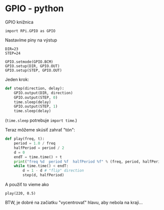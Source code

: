 GPIO - python
=============

GPIO knižnica

```
import RPi.GPIO as GPIO
```

Nastavíme piny na výstup

```
DIR=23
STEP=24

GPIO.setmode(GPIO.BCM)
GPIO.setup(DIR, GPIO.OUT)
GPIO.setup(STEP, GPIO.OUT)
```

Jeden krok:
```python
def step(direction, delay):
    GPIO.output(DIR, direction)
    GPIO.output(STEP, 0)
    time.sleep(delay)
    GPIO.output(STEP, 1)
    time.sleep(delay)
```

(`time.sleep` potrebuje `import time`.)


Teraz môžeme skúsiť zahrať "tón":
```python
def play(freq, t):
    period = 1.0 / freq
    halfPeriod = period / 2
    d = 0
    endT = time.time() + t
    print("freq %d  period %f  halfPeriod %f" % (freq, period, halfPeriod))
    while time.time() < endT:
        d = 1 - d # "flip" direction
        step(d, halfPeriod)
```

A použíť to vieme ako

```
play(220, 0.5)
```

BTW, je dobré na začiatku "vycentrovať" hlavu, aby nebola na kraji...
